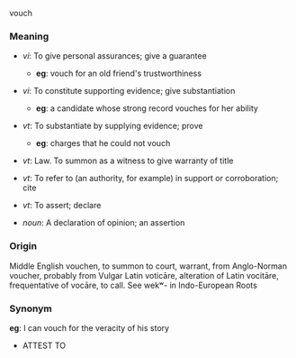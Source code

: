vouch
### Meaning
+ _vi_: To give personal assurances; give a guarantee
    + __eg__: vouch for an old friend's trustworthiness
+ _vi_: To constitute supporting evidence; give substantiation
    + __eg__: a candidate whose strong record vouches for her ability
+ _vt_: To substantiate by supplying evidence; prove
    + __eg__: charges that he could not vouch
+ _vt_: Law. To summon as a witness to give warranty of title
+ _vt_: To refer to (an authority, for example) in support or corroboration; cite
+ _vt_: To assert; declare

+ _noun_: A declaration of opinion; an assertion

### Origin

Middle English vouchen, to summon to court, warrant, from Anglo-Norman voucher, probably from Vulgar Latin voticāre, alteration of Latin vocitāre, frequentative of vocāre, to call. See wekʷ- in Indo-European Roots

### Synonym

__eg__: I can vouch for the veracity of his story

+ ATTEST TO



